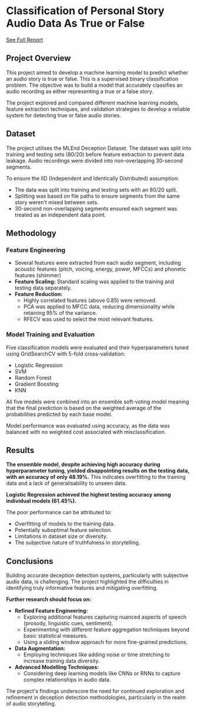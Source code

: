 # Classification of Personal Story Audio Data As True or False

[See Full Report](report/report.md)

## Project Overview

This project aimed to develop a machine learning model to predict whether an audio story is true or false. This is a supervised binary classification problem. The objective was to build a model that accurately classifies an audio recording as either representing a true or a false story.

The project explored and compared different machine learning models, feature extraction techniques, and validation strategies to develop a reliable system for detecting true or false audio stories.

## Dataset

The project utilises the MLEnd Deception Dataset. The dataset was split into training and testing sets (80/20) before feature extraction to prevent data leakage. Audio recordings were divided into non-overlapping 30-second segments.

To ensure the IID (Independent and Identically Distributed) assumption:

*   The data was split into training and testing sets with an 80/20 split.
*   Splitting was based on file paths to ensure segments from the same story weren't mixed between sets.
*   30-second non-overlapping segments ensured each segment was treated as an independent data point.

## Methodology

### Feature Engineering

*   Several features were extracted from each audio segment, including acoustic features (pitch, voicing, energy, power, MFCCs) and phonetic features (shimmer)
*   **Feature Scaling:** Standard scaling was applied to the training and testing data separately.
*   **Feature Reduction:**
    *   Highly correlated features (above 0.85) were removed.
    *   PCA was applied to MFCC data, reducing dimensionality while retaining 95% of the variance.
    *   RFECV was used to select the most relevant features.

### Model Training and Evaluation

Five classification models were evaluated and their hyperparameters tuned using GridSearchCV with 5-fold cross-validation:

*   Logistic Regression
*   SVM
*   Random Forest
*   Gradient Boosting
*   KNN

  All five models were conbined into an ensemble soft-voting model meaning that the final prediction is based on the weighted average of the probabilities predicted by each base model.

Model performance was evaluated using accuracy, as the data was balanced with no weighted cost associated with misclassification.

## Results

**The ensemble model, despite achieving high accuracy during hyperparameter tuning, yielded disappointing results on the testing data, with an accuracy of only 48.19%.** This indicates overfitting to the training data and a lack of generalisability to unseen data.

**Logistic Regression achieved the highest testing accuracy among individual models (61.45%).**

The poor performance can be attributed to:

*   Overfitting of models to the training data.
*   Potentially suboptimal feature selection.
*   Limitations in dataset size or diversity.
*   The subjective nature of truthfulness in storytelling.

## Conclusions

Building accurate deception detection systems, particularly with subjective audio data, is challenging. The project highlighted the difficulties in identifying truly informative features and mitigating overfitting.

**Further research should focus on:**

*   **Refined Feature Engineering:**
    *   Exploring additional features capturing nuanced aspects of speech (prosody, linguistic cues, sentiment).
    *   Experimenting with different feature aggregation techniques beyond basic statistical measures.
    *   Using a sliding window approach for more fine-grained predictions.
*   **Data Augmentation:**
    *   Employing techniques like adding noise or time stretching to increase training data diversity.
*   **Advanced Modelling Techniques:**
    *   Considering deep learning models like CNNs or RNNs to capture complex relationships in audio data.

The project's findings underscore the need for continued exploration and refinement in deception detection methodologies, particularly in the realm of audio storytelling.
